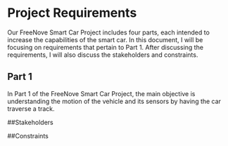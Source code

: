 # Project Requirements
Our FreeNove Smart Car Project includes four parts, each intended to increase the capabilities of the smart car. In this document, I will be focusing on requirements that pertain to Part 1. After discussing the requirements, I will also discuss the stakeholders and constraints.
## Part 1 
In Part 1 of the FreeNove Smart Car Project, the main objective is understanding the motion of the vehicle and its sensors by having the car traverse a track.



##Stakeholders


##Constraints
